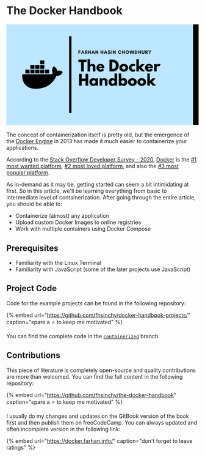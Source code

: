# The Docker Handbook

![](.gitbook/assets/docker-handbook-preview.png)

The concept of containerization itself is pretty old, but the emergence of the [Docker Engine](https://docs.docker.com/get-started/overview/#docker-engine) in 2013 has made it much easier to containerize your applications.

According to the [Stack Overflow Developer Survey - 2020](https://insights.stackoverflow.com/survey/2020#overview), [Docker](https://docker.com/) is the [\#1 most wanted platform](https://insights.stackoverflow.com/survey/2020#technology-most-loved-dreaded-and-wanted-platforms-wanted5), [\#2 most loved platform](https://insights.stackoverflow.com/survey/2020#technology-most-loved-dreaded-and-wanted-platforms-loved5), and also the [\#3 most popular platform](https://insights.stackoverflow.com/survey/2020#technology-platforms).

As in-demand as it may be, getting started can seem a bit intimidating at first. So in this article, we'll be learning everything from basic to intermediate level of containerization. After going through the entire article, you should be able to:

* Containerize \(almost\) any application
* Upload custom Docker Images to online registries
* Work with multiple containers using Docker Compose

## Prerequisites

* Familiarity with the Linux Terminal
* Familiarity with JavaScript \(some of the later projects use JavaScript\)

## Project Code

Code for the example projects can be found in the following repository:

{% embed url="https://github.com/fhsinchy/docker-handbook-projects/" caption="spare a ⭐ to keep me motivated" %}

You can find the complete code in the [`containerized`](https://github.com/fhsinchy/docker-handbook-projects/tree/containerized) branch.

## Contributions

This piece of literature is completely open-source and quality contributions are more than welcomed. You can find the full content in the following repository:

{% embed url="https://github.com/fhsinchy/the-docker-handbook" caption="spare a ⭐ to keep me motivated" %}

I usually do my changes and updates on the GitBook version of the book first and then publish them on freeCodeCamp. You can always updated and often incomplete version in the following link:

{% embed url="https://docker.farhan.info/" caption="don\'t forget to leave ratings" %}

